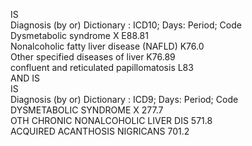 IS	
Diagnosis
(by or) Dictionary : ICD10; Days: Period;	Code						
Dysmetabolic syndrome X	E88.81					
Nonalcoholic fatty liver disease (NAFLD)	K76.0					
Other specified diseases of liver	K76.89					
confluent and reticulated papillomatosis	L83					
AND	
IS	
IS	
Diagnosis
(by or) Dictionary : ICD9; Days: Period;	Code						
DYSMETABOLIC SYNDROME X	277.7					
OTH CHRONIC NONALCOHOLIC LIVER DIS	571.8					
ACQUIRED ACANTHOSIS NIGRICANS	701.2					

